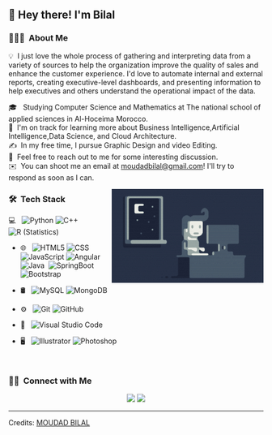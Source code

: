 <h2> 👋 Hey there! I'm Bilal</h2>



### 👨🏻‍💻 &nbsp;About Me

💡 &nbsp;I just love the whole process of gathering and interpreting data from a variety of sources to help the organization improve the quality of sales and enhance the customer experience. I'd love to automate internal
and external reports, creating executive-level dashboards, and presenting information to help executives and
others understand the operational impact of the data.

🎓 &nbsp; Studying Computer Science and Mathematics at The national school of applied sciences in Al-Hoceima Morocco.\
🌱 &nbsp;I'm on track for learning more about Business Intelligence,Artificial Intelligence,Data Science, and Cloud Architecture.\
✍️ &nbsp;In my free time, I pursue Graphic Design and video Editing.\
💬 &nbsp;Feel free to reach out to me for some interesting discussion.\
✉️ &nbsp;You can shoot me an email at moudadbilal@gmail.com! I'll try to respond as soon as I can.

<img alt="Night Coding" src="https://raw.githubusercontent.com/AVS1508/AVS1508/master/assets/Night-Coding.gif" align="right"/>

### 🛠 &nbsp;Tech Stack
💻 &nbsp;
  ![Python](https://img.shields.io/badge/-Python-333333?style=flat&logo=python)
  ![C++](https://img.shields.io/badge/-C++-333333?style=flat&logo=C%2B%2B&logoColor=00599C)
  ![R (Statistics)](https://img.shields.io/badge/-R-333333?style=flat&logo=R&logoColor=276DC3)
- 🌐 &nbsp;
  ![HTML5](https://img.shields.io/badge/-HTML5-333333?style=flat&logo=HTML5)
  ![CSS](https://img.shields.io/badge/-CSS-333333?style=flat&logo=CSS3&logoColor=1572B6)
  ![JavaScript](https://img.shields.io/badge/-JavaScript-333333?style=flat&logo=javascript)
  ![Angular](https://img.shields.io/badge/-Angular-05122A?style=flat&logo=angular)&nbsp;
  ![Java](https://img.shields.io/badge/-Java-05122A?style=flat&logo=Java&logoColor=FFA518)&nbsp;
  ![SpringBoot](https://img.shields.io/badge/-SpringBoot-05122A?style=flat&logo=SpringBoot&logoColor=FFA518)&nbsp;
  ![Bootstrap](https://img.shields.io/badge/-Bootstrap-333333?style=flat&logo=bootstrap&logoColor=563D7C)
  
- 🛢 &nbsp;
  ![MySQL](https://img.shields.io/badge/-MySQL-333333?style=flat&logo=mysql)
  ![MongoDB](https://img.shields.io/badge/-MongoDB-333333?style=flat&logo=mongodb)
- ⚙️ &nbsp;
  ![Git](https://img.shields.io/badge/-Git-333333?style=flat&logo=git)
  ![GitHub](https://img.shields.io/badge/-GitHub-333333?style=flat&logo=github)
- 🔧 &nbsp;
  ![Visual Studio Code](https://img.shields.io/badge/-Visual%20Studio%20Code-333333?style=flat&logo=visual-studio-code&logoColor=007ACC)
- 🖥 &nbsp;
  ![Illustrator](https://img.shields.io/badge/-Illustrator-333333?style=flat&logo=adobe-illustrator)
  ![Photoshop](https://img.shields.io/badge/-Photoshop-333333?style=flat&logo=adobe-photoshop)

<br/>


### 🤝🏻 &nbsp;Connect with Me

<p align="center">
<a href="https://linkedin.com/in/moudad-bilal-737884173"><img src="https://img.shields.io/badge/-Moudad%20Bilal-0077B5?style=flat&logo=Linkedin&logoColor=white"/></a>
<a href="mailto:moudadbilal@gmail.com"><img src="https://img.shields.io/badge/-moudadbilal@gmail.com-D14836?style=flat&logo=Gmail&logoColor=white"/></a>

</p>

-----
Credits: [MOUDAD BILAL](https://github.com/moudad-bilal)

